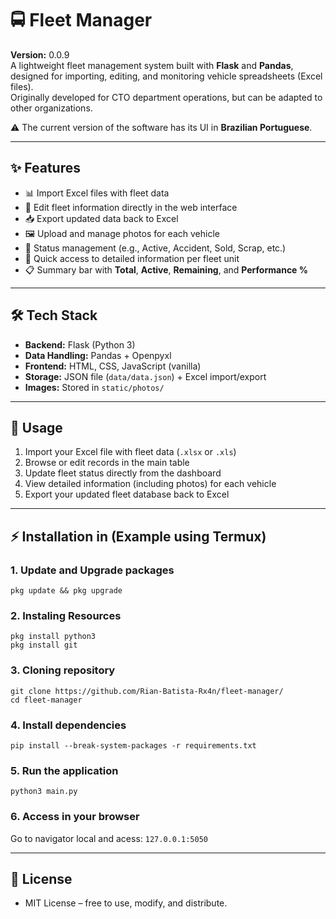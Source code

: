# 🚍 Fleet Manager

**Version:** 0.0.9  
A lightweight fleet management system built with **Flask** and **Pandas**, designed for importing, editing, and monitoring vehicle spreadsheets (Excel files).  
Originally developed for CTO department operations, but can be adapted to other organizations.  

⚠️ The current version of the software has its UI in **Brazilian Portuguese**.

---

## ✨ Features
- 📊 Import Excel files with fleet data  
- 📝 Edit fleet information directly in the web interface  
- 📥 Export updated data back to Excel  
- 🖼️ Upload and manage photos for each vehicle  
- 📌 Status management (e.g., Active, Accident, Sold, Scrap, etc.)  
- 🔎 Quick access to detailed information per fleet unit  
- 📋 Summary bar with **Total**, **Active**, **Remaining**, and **Performance %**  

---

## 🛠️ Tech Stack
- **Backend:** Flask (Python 3)  
- **Data Handling:** Pandas + Openpyxl  
- **Frontend:** HTML, CSS, JavaScript (vanilla)  
- **Storage:** JSON file (`data/data.json`) + Excel import/export  
- **Images:** Stored in `static/photos/`  

---

## 📖 Usage
1. Import your Excel file with fleet data (`.xlsx` or `.xls`)  
2. Browse or edit records in the main table  
3. Update fleet status directly from the dashboard  
4. View detailed information (including photos) for each vehicle  
5. Export your updated fleet database back to Excel 

---

## ⚡ Installation in (Example using Termux)

### 1. Update and Upgrade packages
```
pkg update && pkg upgrade
```
### 2. Instaling Resources
```
pkg install python3
pkg install git
```
### 3. Cloning repository
```
git clone https://github.com/Rian-Batista-Rx4n/fleet-manager/
cd fleet-manager
```
### 4. Install dependencies
```
pip install --break-system-packages -r requirements.txt
```
### 5. Run the application
```
python3 main.py
```
### 6. Access in your browser
Go to navigator local and acess: `127.0.0.1:5050`

---

## 📜 License
- MIT License – free to use, modify, and distribute.
